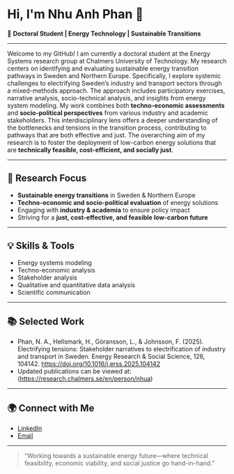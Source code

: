 # Hi, I'm Nhu Anh Phan 👋

🌱 **Doctoral Student | Energy Technology | Sustainable Transitions**

---

Welcome to my GitHub! I am currently a doctoral student at the Energy Systems research group at Chalmers University of Technology. My research centers on identifying and evaluating sustainable energy transition pathways in Sweden and Northern Europe. Specifically, I explore systemic challenges to electrifying Sweden’s industry and transport sectors through a mixed-methods approach. The approach includes participatory exercises, narrative analysis, socio-technical analysis, and insights from energy system modeling. My work combines both **techno-economic assessments** and **socio-political perspectives** from various industry and academic stakeholders. This interdisciplinary lens offers a deeper understanding of the bottlenecks and tensions in the transition process, contributing to pathways that are both effective and just. The overarching aim of my research is to foster the deployment of low-carbon energy solutions that are **technically feasible, cost-efficient, and socially just**.

---

## 🔬 Research Focus

- **Sustainable energy transitions** in Sweden & Northern Europe
- **Techno-economic and socio-political evaluation** of energy solutions
- Engaging with **industry & academia** to ensure policy impact
- Striving for a **just, cost-effective, and feasible low-carbon future**

---

## 💡 Skills & Tools

- Energy systems modeling
- Techno-economic analysis
- Stakeholder analysis
- Qualitative and quantitative data analysis
- Scientific communication

---

## 📚 Selected Work

- Phan, N. A., Hellsmark, H., Göransson, L., & Johnsson, F. (2025). Electrifying tensions: Stakeholder narratives to electrification of industry and transport in Sweden. Energy Research & Social Science, 126, 104142. https://doi.org/10.1016/j.erss.2025.104142
- Updated publications can be viewed at: (https://research.chalmers.se/en/person/nhua)  


---

## 🌍 Connect with Me

- [LinkedIn](https://se.linkedin.com/in/nhu-anh-phan)  
- [Email](nhuanh.phan@chalmers.se)

---

> “Working towards a sustainable energy future—where technical feasibility, economic viability, and social justice go hand-in-hand.”
